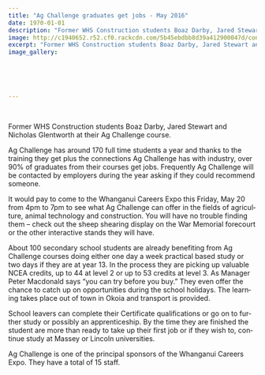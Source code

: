 ```yaml
---
title: "Ag Challenge graduates get jobs - May 2016"
date: 1970-01-01
description: "Former WHS Construction students Boaz Darby, Jared Stewart and Nicholas Glentworth at their Ag Challenge course, Rivercity Press article 19 May..."
image: http://c1940652.r52.cf0.rackcdn.com/5b45ebdbb8d39a412900047d/construction.gif
excerpt: "Former WHS Construction students Boaz Darby, Jared Stewart and Nicholas Glentworth at their Ag Challenge course, Rivercity Press article..."
image_gallery:
    
    
    
    
    
---
```


<p>&nbsp;</p>
<p>Former WHS Construction students Boaz Darby, Jared Stewart and Nicholas Glentworth at their Ag Challenge course.</p>
<p class="BasicParagraph"><span class="CharacterStyle1"><span lang="EN-GB">Ag Challenge has around 170 full time students a year and thanks to the training they get plus the connections Ag Challenge has with industry, over 90% of graduates from their courses get jobs. Frequently Ag Challenge will be contacted by employers during the year asking if they could recommend someone.</span></span></p>
<p class="BasicParagraph"><span class="CharacterStyle1"><span lang="EN-GB">It would pay to come to the Whanganui Careers Expo this Friday, May 20 from 4pm to 7pm to see what Ag Challenge can offer in the fields of agriculture, animal technology and construction. You will have no trouble finding them &ndash; check out the sheep shearing display on the War Memorial forecourt or the other interactive stands they will have. </span></span></p>
<p class="BasicParagraph"><span class="CharacterStyle1"><span lang="EN-GB">About 100 secondary school students are already benefiting from Ag Challenge courses doing either one day a week practical based study or two days if they are at year 13. In the process they are picking up valuable NCEA credits, up to 44 at level 2 or up to 53 credits at level 3. As Manager Peter Macdonald says &ldquo;you can try before you buy.&rdquo; They even offer the chance to catch up on opportunities during the school holidays. The learning takes place out of town in Okoia and transport is provided. </span></span></p>
<p class="BasicParagraph"><span class="CharacterStyle1"><span lang="EN-GB">School leavers can complete their Certificate qualifications or go on to further study or possibly an apprenticeship. By the time they are finished the student are more than ready to take up their first job or if they wish to, continue study at Massey or Lincoln universities. </span></span></p>
<p class="BasicParagraph"><span class="CharacterStyle1"><span lang="EN-GB">Ag Challenge is one of the principal sponsors of the Whanganui Careers Expo. They have a total of 15 staff.&nbsp;</span></span></p>
<p class="BasicParagraph"><span class="CharacterStyle1"><span lang="EN-GB"><br /></span></span></p>

